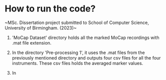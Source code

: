 # How to run the code?
~MSc. Dissertation project submitted to School of Computer Science, University of Birmingham. (2023)~


1. 'MoCap Dataset' directory holds all the marked MoCap recordings with .mat file extension.

2. In the directory 'Pre-processing 1', it uses the .mat files from the previously mentioned directory and outputs four csv files for all the four instruments. These csv files holds the averaged marker values.

3. In




